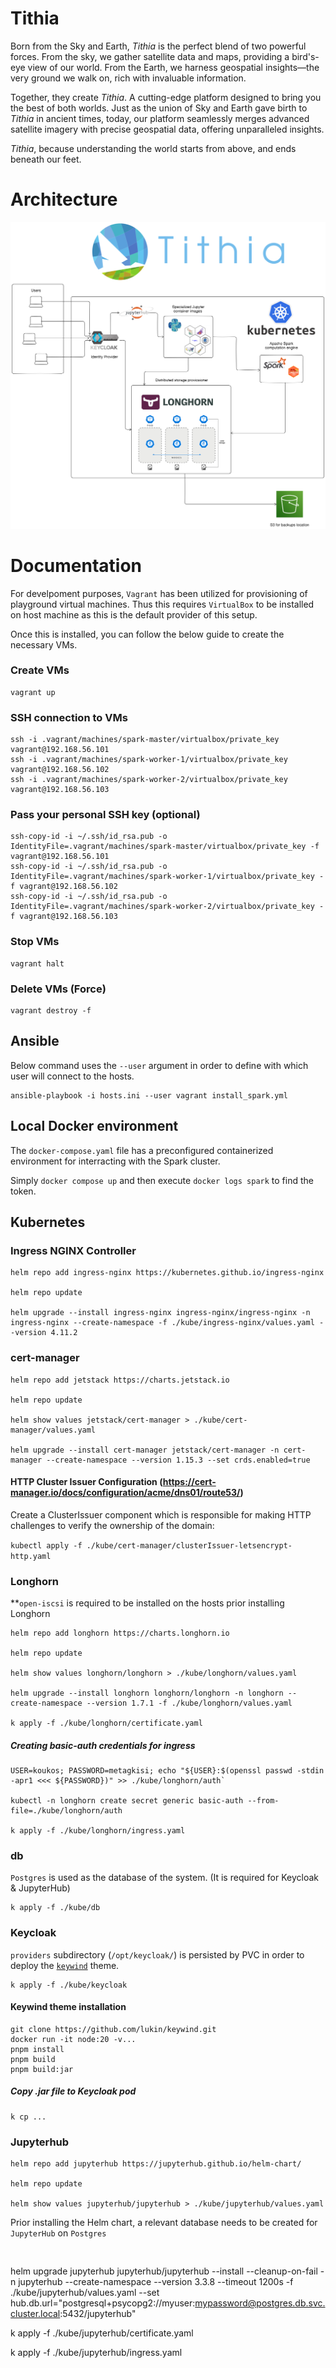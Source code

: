 # Tithia

Born from the Sky and Earth, <em>Tithia</em> is the perfect blend of two powerful forces. From the sky, we gather satellite data and maps, providing a bird's-eye view of our world. From the Earth, we harness geospatial insights—the very ground we walk on, rich with invaluable information.

Together, they create <em>Tithia</em>. A cutting-edge platform designed to bring you the best of both worlds. Just as the union of Sky and Earth gave birth to <em>Tithia</em> in ancient times, today, our platform seamlessly merges advanced satellite imagery with precise geospatial data, offering unparalleled insights.

<em>Tithia</em>, because understanding the world starts from above, and ends beneath our feet.

# Architecture

![alt text](resources/tithia-architecture.png "Title")

# Documentation

For develpoment purposes, `Vagrant` has been utilized for provisioning of playground virtual machines.
Thus this requires `VirtualBox` to be installed on host machine as this is the default provider of this setup.

Once this is installed, you can follow the below guide to create the necessary VMs.

### Create VMs
```
vagrant up
```

### SSH connection to VMs
```
ssh -i .vagrant/machines/spark-master/virtualbox/private_key vagrant@192.168.56.101
ssh -i .vagrant/machines/spark-worker-1/virtualbox/private_key vagrant@192.168.56.102
ssh -i .vagrant/machines/spark-worker-2/virtualbox/private_key vagrant@192.168.56.103
```

### Pass your personal SSH key (optional)
```
ssh-copy-id -i ~/.ssh/id_rsa.pub -o IdentityFile=.vagrant/machines/spark-master/virtualbox/private_key -f vagrant@192.168.56.101
ssh-copy-id -i ~/.ssh/id_rsa.pub -o IdentityFile=.vagrant/machines/spark-worker-1/virtualbox/private_key -f vagrant@192.168.56.102
ssh-copy-id -i ~/.ssh/id_rsa.pub -o IdentityFile=.vagrant/machines/spark-worker-2/virtualbox/private_key -f vagrant@192.168.56.103
```

### Stop VMs
```
vagrant halt
```

### Delete VMs (Force)
```
vagrant destroy -f
```

## Ansible

Below command uses the `--user` argument in order to define with which user will connect to the hosts.

```
ansible-playbook -i hosts.ini --user vagrant install_spark.yml
```

## Local Docker environment

The `docker-compose.yaml` file has a preconfigured containerized environment for interracting with the Spark cluster.

Simply `docker compose up` and then execute `docker logs spark` to find the token.

## Kubernetes

### Ingress NGINX Controller

```
helm repo add ingress-nginx https://kubernetes.github.io/ingress-nginx

helm repo update

helm upgrade --install ingress-nginx ingress-nginx/ingress-nginx -n ingress-nginx --create-namespace -f ./kube/ingress-nginx/values.yaml --version 4.11.2
```


### cert-manager

```
helm repo add jetstack https://charts.jetstack.io

helm repo update

helm show values jetstack/cert-manager > ./kube/cert-manager/values.yaml

helm upgrade --install cert-manager jetstack/cert-manager -n cert-manager --create-namespace --version 1.15.3 --set crds.enabled=true
```

#### HTTP Cluster Issuer Configuration (https://cert-manager.io/docs/configuration/acme/dns01/route53/)
Create a ClusterIssuer component which is responsible for making HTTP challenges to verify the ownership of the domain:

`kubectl apply -f ./kube/cert-manager/clusterIssuer-letsencrypt-http.yaml`


### Longhorn

**`open-iscsi` is required to be installed on the hosts prior installing Longhorn

```
helm repo add longhorn https://charts.longhorn.io

helm repo update

helm show values longhorn/longhorn > ./kube/longhorn/values.yaml

helm upgrade --install longhorn longhorn/longhorn -n longhorn --create-namespace --version 1.7.1 -f ./kube/longhorn/values.yaml

k apply -f ./kube/longhorn/certificate.yaml
```

##### Creating basic-auth credentials for ingress

```
USER=koukos; PASSWORD=metagkisi; echo "${USER}:$(openssl passwd -stdin -apr1 <<< ${PASSWORD})" >> ./kube/longhorn/auth`

kubectl -n longhorn create secret generic basic-auth --from-file=./kube/longhorn/auth

k apply -f ./kube/longhorn/ingress.yaml
```

### db

`Postgres` is used as the database of the system. (It is required for Keycloak & JupyterHub)

```
k apply -f ./kube/db
```

### Keycloak

`providers` subdirectory (`/opt/keycloak/`) is persisted by PVC in order to deploy the [`keywind`](https://github.com/lukin/keywind/tree/master) theme.

```
k apply -f ./kube/keycloak
```

#### Keywind theme installation

```
git clone https://github.com/lukin/keywind.git
docker run -it node:20 -v... 
pnpm install
pnpm build
pnpm build:jar
```
##### Copy .jar file to Keycloak pod

```
k cp ...
```


### Jupyterhub
```
helm repo add jupyterhub https://jupyterhub.github.io/helm-chart/

helm repo update

helm show values jupyterhub/jupyterhub > ./kube/jupyterhub/values.yaml
```

Prior installing the Helm chart, a relevant database needs to be created for `JupyterHub` on `Postgres`

```


```

helm upgrade jupyterhub jupyterhub/jupyterhub --install --cleanup-on-fail -n jupyterhub --create-namespace --version 3.3.8 --timeout 1200s -f ./kube/jupyterhub/values.yaml --set hub.db.url="postgresql+psycopg2://myuser:mypassword@postgres.db.svc.cluster.local:5432/jupyterhub"

k apply -f ./kube/jupyterhub/certificate.yaml

k apply -f ./kube/jupyterhub/ingress.yaml
```